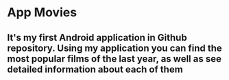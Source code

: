 # App Movies

## It's my first Android application in Github repository. Using my application you can find the most popular films of the last year, as well as see detailed information about each of them
